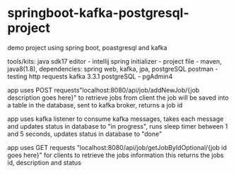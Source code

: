 # springboot-kafka-postgresql-project
demo project using spring boot, poastgresql and kafka

tools/kits: java sdk17 editor - intellij spring initializer - project file - maven, java8(1.8), dependencies: spring web, kafka, jpa, postgreSQL postman - testing http requests kafka 3.3.1 postgreSQL - pgAdmin4

app uses POST requests"localhost:8080/api/job/addNewJob/{job description goes here}" to retrieve jobs from client the job will be saved into a table in the database, sent to kafka broker, returns a job id

app uses kafka listener to consume kafka messages, takes each message and updates status in database to "in progress", runs sleep timer between 1 and 5 seconds, updates status in database to "done"

app uses GET requests "localhost:8080/api/job/getJobByIdOptional/{job id goes here}" for clients to retrieve the jobs information this returns the jobs id, description and status
